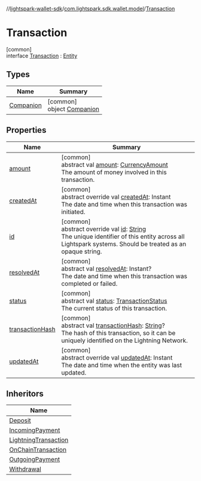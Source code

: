 //[lightspark-wallet-sdk](../../../index.md)/[com.lightspark.sdk.wallet.model](../index.md)/[Transaction](index.md)

# Transaction

[common]\
interface [Transaction](index.md) : [Entity](../-entity/index.md)

## Types

| Name | Summary |
|---|---|
| [Companion](-companion/index.md) | [common]<br>object [Companion](-companion/index.md) |

## Properties

| Name | Summary |
|---|---|
| [amount](amount.md) | [common]<br>abstract val [amount](amount.md): [CurrencyAmount](../-currency-amount/index.md)<br>The amount of money involved in this transaction. |
| [createdAt](created-at.md) | [common]<br>abstract override val [createdAt](created-at.md): Instant<br>The date and time when this transaction was initiated. |
| [id](id.md) | [common]<br>abstract override val [id](id.md): [String](https://kotlinlang.org/api/latest/jvm/stdlib/kotlin/-string/index.html)<br>The unique identifier of this entity across all Lightspark systems. Should be treated as an opaque string. |
| [resolvedAt](resolved-at.md) | [common]<br>abstract val [resolvedAt](resolved-at.md): Instant?<br>The date and time when this transaction was completed or failed. |
| [status](status.md) | [common]<br>abstract val [status](status.md): [TransactionStatus](../-transaction-status/index.md)<br>The current status of this transaction. |
| [transactionHash](transaction-hash.md) | [common]<br>abstract val [transactionHash](transaction-hash.md): [String](https://kotlinlang.org/api/latest/jvm/stdlib/kotlin/-string/index.html)?<br>The hash of this transaction, so it can be uniquely identified on the Lightning Network. |
| [updatedAt](updated-at.md) | [common]<br>abstract override val [updatedAt](updated-at.md): Instant<br>The date and time when the entity was last updated. |

## Inheritors

| Name |
|---|
| [Deposit](../-deposit/index.md) |
| [IncomingPayment](../-incoming-payment/index.md) |
| [LightningTransaction](../-lightning-transaction/index.md) |
| [OnChainTransaction](../-on-chain-transaction/index.md) |
| [OutgoingPayment](../-outgoing-payment/index.md) |
| [Withdrawal](../-withdrawal/index.md) |
